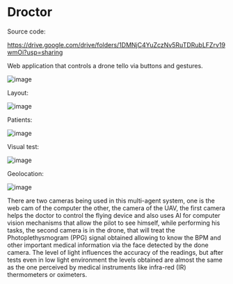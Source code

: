 # Droctor

Source code:

https://drive.google.com/drive/folders/1DMNjC4YuZczNv5RuTDRubLFZrv19wmOi?usp=sharing

Web application that controls a drone tello via buttons and gestures.

![image](https://user-images.githubusercontent.com/26171557/187046075-f6c70b1d-34f8-454f-abec-a453484fe3b3.png)


Layout:

![image](https://user-images.githubusercontent.com/26171557/187046087-1414a079-6d63-4a37-a8fd-c5bdd7319a27.png)


Patients:

![image](https://user-images.githubusercontent.com/26171557/187046094-ac2d93ff-bd48-4ba3-b1b7-d4c5d353b6fe.png)


Visual test:

![image](https://user-images.githubusercontent.com/26171557/187046109-dec1eecb-709d-4296-bae3-00cb67c04952.png)


Geolocation:

![image](https://user-images.githubusercontent.com/26171557/187046155-83323e75-21a8-47ed-ab07-53afa0f30a3d.png)


There are two cameras being used in this multi-agent system, one is the web cam of the computer the other, the camera of the UAV, the first camera helps the doctor to control the flying device and also uses AI for computer vision mechanisms that allow the pilot to see himself, while performing his tasks, the second camera is in the drone, that will treat the Photoplethysmogram (PPG) signal obtained allowing to know the BPM and other important medical information via the face detected by the done camera. The level of light influences the accuracy of the readings, but after tests even in low light environment the levels obtained are almost the same as the one perceived by medical instruments like infra-red (IR) thermometers or oximeters. 
